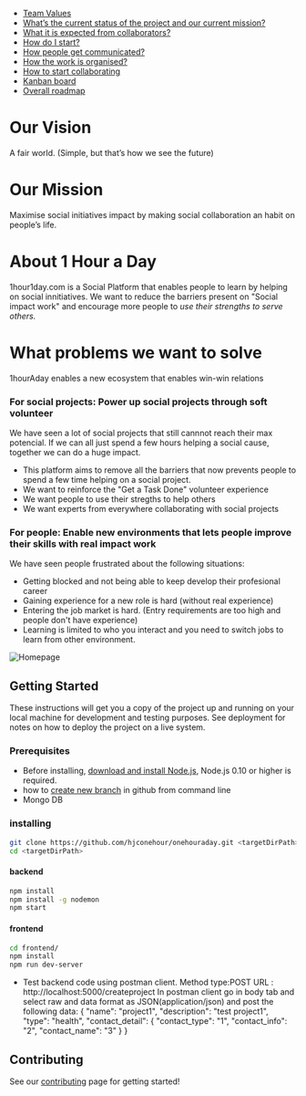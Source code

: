 
* [Team Values](https://github.com/hjconehour/onehouraday/wiki/Team-Values)
* [What’s the current status of the project and our current mission?](https://github.com/hjconehour/onehouraday/wiki/What%E2%80%99s-the-current-status-of-the-project-and-our-current-mission%3F)
* [What it is expected from collaborators?](https://github.com/hjconehour/onehouraday/wiki/What-it-is-expected-from-collaborators%3F)
* [How do I start?](https://github.com/hjconehour/onehouraday/wiki/How-do-I-start%3F)
* [How people get communicated?](https://github.com/hjconehour/onehouraday/wiki/How-people-get-communicated%3F)
* [How the work is organised?](https://github.com/hjconehour/onehouraday/wiki/How-the-work-is-organised%3F)
* [How to start collaborating](https://github.com/hjconehour/onehouraday/wiki/How-to-start-collaborating)
* [Kanban board](https://github.com/hjconehour/onehouraday/projects/1)
* [Overall roadmap](https://github.com/hjconehour/onehouraday/wiki/Overall-roadmap)


# Our Vision
A fair world. (Simple, but that’s how we see the future)

# Our Mission
Maximise social initiatives impact by making social collaboration an habit on people’s life.

# About 1 Hour a Day
1hour1day.com is a Social Platform that enables people to learn by helping on social innitiatives. 
We want to reduce the barriers present on "Social impact work" and encourage more people to *use their strengths to serve others.*

# What problems we want to solve

1hourAday enables a new ecosystem that enables win-win relations

###  For social projects:  Power up social projects through soft volunteer

We have seen a lot of social projects that still cannnot reach their max potencial. 
If we can all just spend a few hours helping a social cause, together we can do a huge impact.

* This platform aims to remove all the barriers that now prevents people to spend a few time helping on a social project.
* We want to reinforce the "Get a Task Done" volunteer experience 
* We want people to use their stregths to help others 
* We want experts from everywhere collaborating with social projects 

###  For people: Enable new environments that lets people improve their skills with real impact work

We have seen people frustrated about the following situations:

* Getting blocked and not being able to keep develop their profesional career
* Gaining experience for a new role is hard  (without real experience) 
* Entering the job market is hard.  (Entry requirements are too high and people don't have experience)
* Learning is limited to who you interact and you need to switch jobs to learn from other environment. 

![Homepage](https://user-images.githubusercontent.com/3884690/35480044-712f6ccc-0406-11e8-85b7-fafaaed22600.png)

## Getting Started

These instructions will get you a copy of the project up and running on your local machine for development and testing purposes. See deployment for notes on how to deploy the project on a live system.

### Prerequisites
* Before installing, [ download and install Node.js](https://nodejs.org/en/), Node.js 0.10 or higher is required.
* how to [create new branch](https://github.com/Kunena/Kunena-Forum/wiki/Create-a-new-branch-with-git-and-manage-branches) in github from command line
* Mongo DB

### installing 

```sh
git clone https://github.com/hjconehour/onehouraday.git <targetDirPath>
cd <targetDirPath>
```
#### backend

```sh
npm install
npm install -g nodemon
npm start
```

#### frontend

```sh
cd frontend/
npm install
npm run dev-server
```

* Test backend code using postman client.
Method type:POST
URL : http://localhost:5000/createproject
In postman client go in body tab and select raw and data format as JSON(application/json) and post the following data:
{
	"name": "project1",
	"description": "test project1",
	"type": "health",
	"contact_detail": {
		"contact_type": "1",
		"contact_info": "2",
		"contact_name": "3"
	}
}

## Contributing

See our [contributing](https://github.com/hjconehour/onehouraday/blob/master/CONTRIBUTING.md) page for getting started!
